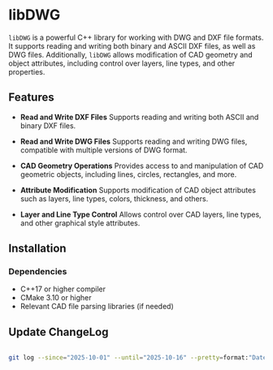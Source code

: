 # libDWG

`libDWG` is a powerful C++ library for working with DWG and DXF file formats. It supports reading and writing both binary and ASCII DXF files, as well as DWG files. Additionally, `libDWG` allows modification of CAD geometry and object attributes, including control over layers, line types, and other properties.

## Features

- **Read and Write DXF Files**
  Supports reading and writing both ASCII and binary DXF files.

- **Read and Write DWG Files**
  Supports reading and writing DWG files, compatible with multiple versions of DWG format.

- **CAD Geometry Operations**
  Provides access to and manipulation of CAD geometric objects, including lines, circles, rectangles, and more.

- **Attribute Modification**
  Supports modification of CAD object attributes such as layers, line types, colors, thickness, and others.

- **Layer and Line Type Control**
  Allows control over CAD layers, line types, and other graphical style attributes.

## Installation

### Dependencies

- C++17 or higher compiler
- CMake 3.10 or higher
- Relevant CAD file parsing libraries (if needed)

## Update ChangeLog

```bash

git log --since="2025-10-01" --until="2025-10-16" --pretty=format:"Date: %ad%nCommit: %h%nAuthor: %an <%ae>%nMessage: %s%n"   --date=short > ChangeLog

```
